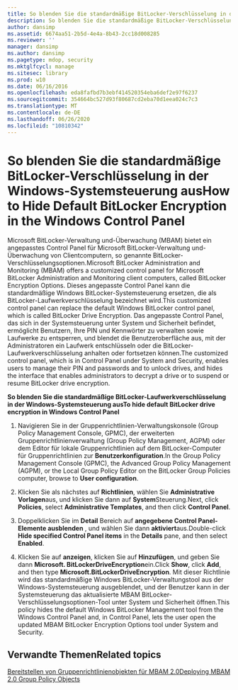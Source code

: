 ```yaml
---
title: So blenden Sie die standardmäßige BitLocker-Verschlüsselung in der Windows-Systemsteuerung aus
description: So blenden Sie die standardmäßige BitLocker-Verschlüsselung in der Windows-Systemsteuerung aus
author: dansimp
ms.assetid: 6674aa51-2b5d-4e4a-8b43-2cc18d008285
ms.reviewer: ''
manager: dansimp
ms.author: dansimp
ms.pagetype: mdop, security
ms.mktglfcycl: manage
ms.sitesec: library
ms.prod: w10
ms.date: 06/16/2016
ms.openlocfilehash: eda8fafbd7b3ebf414520354eba6def2e97f6237
ms.sourcegitcommit: 354664bc527d93f80687cd2eba70d1eea024c7c3
ms.translationtype: MT
ms.contentlocale: de-DE
ms.lasthandoff: 06/26/2020
ms.locfileid: "10810342"
---
```

# <span data-ttu-id="40e4c-103">So blenden Sie die standardmäßige BitLocker-Verschlüsselung in der Windows-Systemsteuerung aus</span><span class="sxs-lookup"><span data-stu-id="40e4c-103">How to Hide Default BitLocker Encryption in the Windows Control Panel</span></span>


<span data-ttu-id="40e4c-104">Microsoft BitLocker-Verwaltung und-Überwachung (MBAM) bietet ein angepasstes Control Panel für Microsoft BitLocker-Verwaltung und-Überwachung von Clientcomputern, so genannte BitLocker-Verschlüsselungsoptionen.</span><span class="sxs-lookup"><span data-stu-id="40e4c-104">Microsoft BitLocker Administration and Monitoring (MBAM) offers a customized control panel for Microsoft BitLocker Administration and Monitoring client computers, called BitLocker Encryption Options.</span></span> <span data-ttu-id="40e4c-105">Dieses angepasste Control Panel kann die standardmäßige Windows BitLocker-Systemsteuerung ersetzen, die als BitLocker-Laufwerkverschlüsselung bezeichnet wird.</span><span class="sxs-lookup"><span data-stu-id="40e4c-105">This customized control panel can replace the default Windows BitLocker control panel, which is called BitLocker Drive Encryption.</span></span> <span data-ttu-id="40e4c-106">Das angepasste Control Panel, das sich in der Systemsteuerung unter System und Sicherheit befindet, ermöglicht Benutzern, Ihre PIN und Kennwörter zu verwalten sowie Laufwerke zu entsperren, und blendet die Benutzeroberfläche aus, mit der Administratoren ein Laufwerk entschlüsseln oder die BitLocker-Laufwerkverschlüsselung anhalten oder fortsetzen können.</span><span class="sxs-lookup"><span data-stu-id="40e4c-106">The customized control panel, which is in Control Panel under System and Security, enables users to manage their PIN and passwords and to unlock drives, and hides the interface that enables administrators to decrypt a drive or to suspend or resume BitLocker drive encryption.</span></span>

**<span data-ttu-id="40e4c-107">So blenden Sie die standardmäßige BitLocker-Laufwerkverschlüsselung in der Windows-Systemsteuerung aus</span><span class="sxs-lookup"><span data-stu-id="40e4c-107">To hide default BitLocker drive encryption in Windows Control Panel</span></span>**

1.  <span data-ttu-id="40e4c-108">Navigieren Sie in der Gruppenrichtlinien-Verwaltungskonsole (Group Policy Management Console, GPMC), der erweiterten Gruppenrichtlinienverwaltung (Group Policy Management, AGPM) oder dem Editor für lokale Gruppenrichtlinien auf dem BitLocker-Computer für Gruppenrichtlinien zur **Benutzerkonfiguration**.</span><span class="sxs-lookup"><span data-stu-id="40e4c-108">In the Group Policy Management Console (GPMC), the Advanced Group Policy Management (AGPM), or the Local Group Policy Editor on the BitLocker Group Policies computer, browse to **User configuration**.</span></span>

2.  <span data-ttu-id="40e4c-109">Klicken Sie als nächstes auf **Richtlinien**, wählen Sie **Administrative Vorlagen**aus, und klicken Sie dann auf **System**Steuerung.</span><span class="sxs-lookup"><span data-stu-id="40e4c-109">Next, click **Policies**, select **Administrative Templates**, and then click **Control Panel**.</span></span>

3.  <span data-ttu-id="40e4c-110">Doppelklicken Sie im **Detail** Bereich auf **angegebene Control Panel-Elemente ausblenden** , und wählen Sie dann **aktiviert**aus.</span><span class="sxs-lookup"><span data-stu-id="40e4c-110">Double-click **Hide specified Control Panel items** in the **Details** pane, and then select **Enabled**.</span></span>

4.  <span data-ttu-id="40e4c-111">Klicken Sie auf **anzeigen**, klicken Sie auf **Hinzufügen**, und geben Sie dann **Microsoft. BitLockerDriveEncryption**ein.</span><span class="sxs-lookup"><span data-stu-id="40e4c-111">Click **Show**, click **Add**, and then type **Microsoft.BitLockerDriveEncryption**.</span></span> <span data-ttu-id="40e4c-112">Mit dieser Richtlinie wird das standardmäßige Windows BitLocker-Verwaltungstool aus der Windows-Systemsteuerung ausgeblendet, und der Benutzer kann in der Systemsteuerung das aktualisierte MBAM BitLocker-Verschlüsselungsoptionen-Tool unter System und Sicherheit öffnen.</span><span class="sxs-lookup"><span data-stu-id="40e4c-112">This policy hides the default Windows BitLocker Management tool from the Windows Control Panel and, in Control Panel, lets the user open the updated MBAM BitLocker Encryption Options tool under System and Security.</span></span>

## <span data-ttu-id="40e4c-113">Verwandte Themen</span><span class="sxs-lookup"><span data-stu-id="40e4c-113">Related topics</span></span>


[<span data-ttu-id="40e4c-114">Bereitstellen von Gruppenrichtlinienobjekten für MBAM 2.0</span><span class="sxs-lookup"><span data-stu-id="40e4c-114">Deploying MBAM 2.0 Group Policy Objects</span></span>](deploying-mbam-20-group-policy-objects-mbam-2.md)

 

 





